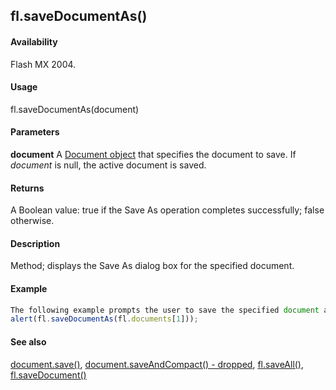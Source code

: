 ## fl.saveDocumentAs()

#### Availability

Flash MX 2004.

#### Usage

fl.saveDocumentAs(document)

#### Parameters

**document** A [Document object](../Document_object/document_summary.md) that specifies the document to save. If *document* is null, the active document is saved.

#### Returns

A Boolean value: true if the Save As operation completes successfully; false otherwise.

#### Description

Method; displays the Save As dialog box for the specified document.

#### Example

```javascript
The following example prompts the user to save the specified document and then displays an alert message that indicates whether the document was saved:
alert(fl.saveDocumentAs(fl.documents[1]));

```
#### See also

[document.save()](../Document_object/docum370.md), [document.saveAndCompact() - dropped](../Document_object/docum380.md), [fl.saveAll()](../flash_object_(fl)/fl63.md), [fl.saveDocument()](../flash_object_(fl)/fl64.md)